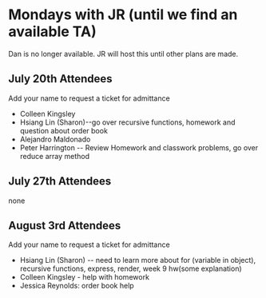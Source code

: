 # Mondays with JR (until we find an available TA)

Dan is no longer available. JR will host this until other plans are made.

## July 20th Attendees

Add your name to request a ticket for admittance

- Colleen Kingsley
- Hsiang Lin (Sharon)--go over recursive functions,  homework and question about order book
- Alejandro Maldonado
- Peter Harrington -- Review Homework and classwork problems, go over reduce array method
 
## July 27th Attendees

none

## August 3rd Attendees

Add your name to request a ticket for admittance

- Hsiang Lin (Sharon)
-- need to learn more about for (variable in object), recursive functions, express, render, week 9 hw(some explanation)
- Colleen Kingsley - help with homework
- Jessica Reynolds: order book help


